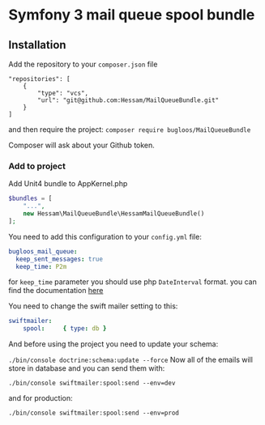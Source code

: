 # Symfony 3 mail queue spool bundle
## Installation
Add the repository to your `composer.json` file
```
"repositories": [
    {
        "type": "vcs",
        "url": "git@github.com:Hessam/MailQueueBundle.git"
    }
]
```

and then require the project:
``
composer require bugloos/MailQueueBundle
``

Composer will ask about your Github token.

### Add to project

Add Unit4 bundle to AppKernel.php
```php
$bundles = [
    "...",
    new Hessam\MailQueueBundle\HessamMailQueueBundle()
];
```
You need to add this configuration to your `config.yml` file:
```yaml
bugloos_mail_queue:
  keep_sent_messages: true
  keep_time: P2m
```
for `keep_time` parameter you should use php `DateInterval` format.
you can find the documentation [here](http://php.net/manual/en/dateinterval.format.php)

You need to change the swift mailer setting  to this:

```yaml
swiftmailer:
    spool:     { type: db }
```

And before using the project you need to update your schema:

``
./bin/console doctrine:schema:update --force
``
Now all of the emails will store in database and you can send them with:

``
./bin/console swiftmailer:spool:send --env=dev
``

and for production:

``
./bin/console swiftmailer:spool:send --env=prod
``